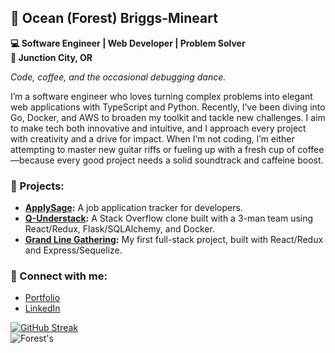 ## 🌱 Ocean (Forest) Briggs-Mineart  
**💻 Software Engineer | Web Developer | Problem Solver**  
**📍 Junction City, OR**

*Code, coffee, and the occasional debugging dance.*

I’m a software engineer who loves turning complex problems into elegant web applications with TypeScript and Python. Recently, I’ve been diving into Go, Docker, and AWS to broaden my toolkit and tackle new challenges. I aim to make tech both innovative and intuitive, and I approach every project with creativity and a drive for impact. When I’m not coding, I’m either attempting to master new guitar riffs or fueling up with a fresh cup of coffee—because every good project needs a solid soundtrack and caffeine boost.

### 🚀 Projects:  
- **[ApplySage](https://github.com/Forestbriggs/apply_sage):** A job application tracker for developers.
- **[Q-Understack](https://github.com/Sohna-AI/q-understack):** A Stack Overflow clone built with a 3-man team using React/Redux, Flask/SQLAlchemy, and Docker.
- **[Grand Line Gathering](https://github.com/Forestbriggs/Grand-line-gatherings):** My first full-stack project, built with React/Redux and Express/Sequelize.

### 🔗 Connect with me:  
- [Portfolio](https://forestbriggsdev.vercel.app/)  
- [LinkedIn](https://www.linkedin.com/in/forest-briggs)

  
[![GitHub Streak](https://github-readme-streak-stats.herokuapp.com?user=Forestbriggs&theme=tokyonight&hide_border=true&border_radius=10)](https://git.io/streak-stats)  
![Forest's ](https://github-readme-stats.vercel.app/api/top-langs?username=Forestbriggs&theme=tokyonight&hide_border=true&border_radius=10&layout=donut)
<!---
Forestbriggs/Forestbriggs is a ✨ special ✨ repository because its `README.md` (this file) appears on your GitHub profile.
You can click the Preview link to take a look at your changes.
--->
